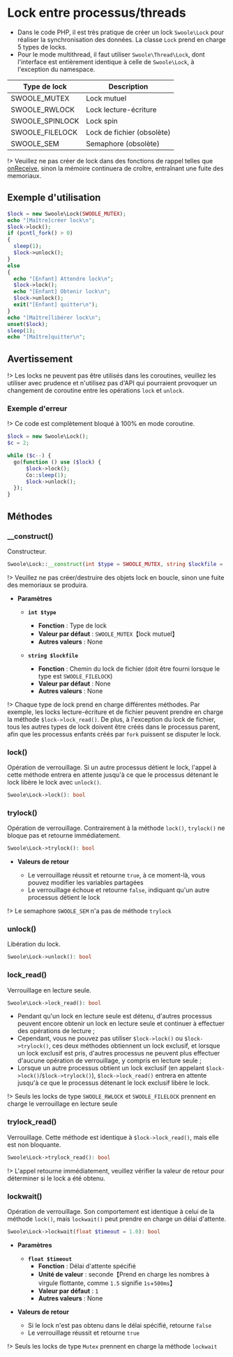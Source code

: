 # Lock entre processus/threads

* Dans le code PHP, il est très pratique de créer un lock `Swoole\Lock` pour réaliser la synchronisation des données. La classe `Lock` prend en charge 5 types de locks.
* Pour le mode multithread, il faut utiliser `Swoole\Thread\Lock`, dont l'interface est entièrement identique à celle de `Swoole\Lock`, à l'exception du namespace.


Type de lock | Description
---|---
SWOOLE_MUTEX | Lock mutuel
SWOOLE_RWLOCK | Lock lecture-écriture
SWOOLE_SPINLOCK | Lock spin
SWOOLE_FILELOCK | Lock de fichier (obsolète)
SWOOLE_SEM | Semaphore (obsolète)

!> Veuillez ne pas créer de lock dans des fonctions de rappel telles que [onReceive](/server/events?id=onreceive), sinon la mémoire continuera de croître, entraînant une fuite des memoriaux.


## Exemple d'utilisation

```php
$lock = new Swoole\Lock(SWOOLE_MUTEX);
echo "[Maître]créer lock\n";
$lock->lock();
if (pcntl_fork() > 0)
{
  sleep(1);
  $lock->unlock();
} 
else
{
  echo "[Enfant] Attendre lock\n";
  $lock->lock();
  echo "[Enfant] Obtenir lock\n";
  $lock->unlock();
  exit("[Enfant] quitter\n");
}
echo "[Maître]libérer lock\n";
unset($lock);
sleep(1);
echo "[Maître]quitter\n";
```


## Avertissement

!> Les locks ne peuvent pas être utilisés dans les coroutines, veuillez les utiliser avec prudence et n'utilisez pas d'API qui pourraient provoquer un changement de coroutine entre les opérations `lock` et `unlock`.


### Exemple d'erreur

!> Ce code est complètement bloqué à 100% en mode coroutine.

```php
$lock = new Swoole\Lock();
$c = 2;

while ($c--) {
  go(function () use ($lock) {
      $lock->lock();
      Co::sleep(1);
      $lock->unlock();
  });
}
```


## Méthodes


### __construct()

Constructeur.

```php
Swoole\Lock::__construct(int $type = SWOOLE_MUTEX, string $lockfile = '');
```

!> Veuillez ne pas créer/destruire des objets lock en boucle, sinon une fuite des memoriaux se produira.

  * **Paramètres** 

    * **`int $type`**
      * **Fonction** : Type de lock
      * **Valeur par défaut** : `SWOOLE_MUTEX`【lock mutuel】
      * **Autres valeurs** : None

    * **`string $lockfile`**
      * **Fonction** : Chemin du lock de fichier (doit être fourni lorsque le type est `SWOOLE_FILELOCK`)
      * **Valeur par défaut** : None
      * **Autres valeurs** : None

!> Chaque type de lock prend en charge différentes méthodes. Par exemple, les locks lecture-écriture et de fichier peuvent prendre en charge la méthode `$lock->lock_read()`. De plus, à l'exception du lock de fichier, tous les autres types de lock doivent être créés dans le processus parent, afin que les processus enfants créés par `fork` puissent se disputer le lock.


### lock()

Opération de verrouillage. Si un autre processus détient le lock, l'appel à cette méthode entrera en attente jusqu'à ce que le processus détenant le lock libère le lock avec `unlock()`.

```php
Swoole\Lock->lock(): bool
```


### trylock()

Opération de verrouillage. Contrairement à la méthode `lock()`, `trylock()` ne bloque pas et retourne immédiatement.

```php
Swoole\Lock->trylock(): bool
```

  * **Valeurs de retour**

    * Le verrouillage réussit et retourne `true`, à ce moment-là, vous pouvez modifier les variables partagées
    * Le verrouillage échoue et retourne `false`, indiquant qu'un autre processus détient le lock

!> Le semaphore `SWOOLE_SEM` n'a pas de méthode `trylock`


### unlock()

Libération du lock.

```php
Swoole\Lock->unlock(): bool
```


### lock_read()

Verrouillage en lecture seule.

```php
Swoole\Lock->lock_read(): bool
```

* Pendant qu'un lock en lecture seule est détenu, d'autres processus peuvent encore obtenir un lock en lecture seule et continuer à effectuer des opérations de lecture ;
* Cependant, vous ne pouvez pas utiliser `$lock->lock()` ou `$lock->trylock()`, ces deux méthodes obtiennent un lock exclusif, et lorsque un lock exclusif est pris, d'autres processus ne peuvent plus effectuer d'aucune opération de verrouillage, y compris en lecture seule ;
* Lorsque un autre processus obtient un lock exclusif (en appelant `$lock->lock()`/`$lock->trylock()`), `$lock->lock_read()` entrera en attente jusqu'à ce que le processus détenant le lock exclusif libère le lock.

!> Seuls les locks de type `SWOOLE_RWLOCK` et `SWOOLE_FILELOCK` prennent en charge le verrouillage en lecture seule


### trylock_read()

Verrouillage. Cette méthode est identique à `$lock->lock_read()`, mais elle est non bloquante.

```php
Swoole\Lock->trylock_read(): bool
```

!> L'appel retourne immédiatement, veuillez vérifier la valeur de retour pour déterminer si le lock a été obtenu.

### lockwait()

Opération de verrouillage. Son comportement est identique à celui de la méthode `lock()`, mais `lockwait()` peut prendre en charge un délai d'attente.

```php
Swoole\Lock->lockwait(float $timeout = 1.0): bool
```

  * **Paramètres** 

    * **`float $timeout`**
      * **Fonction** : Délai d'attente spécifié
      * **Unité de valeur** : seconde【Prend en charge les nombres à virgule flottante, comme `1.5` signifie `1s`+`500ms`】
      * **Valeur par défaut** : `1`
      * **Autres valeurs** : None

  * **Valeurs de retour**

    * Si le lock n'est pas obtenu dans le délai spécifié, retourne `false`
    * Le verrouillage réussit et retourne `true`

!> Seuls les locks de type `Mutex` prennent en charge la méthode `lockwait`
